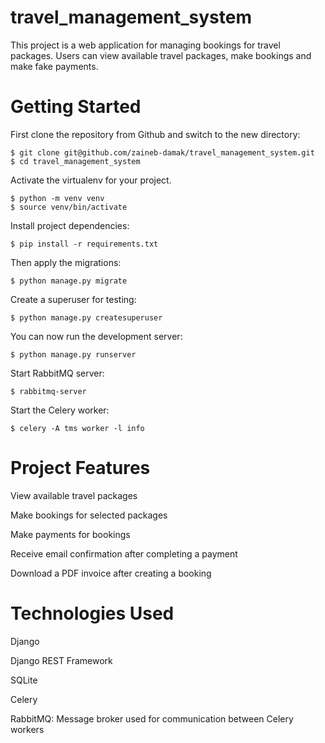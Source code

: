 # travel_management_system

This project is a web application for managing bookings for travel packages. Users can view available travel packages, make bookings and make fake payments.

# Getting Started

First clone the repository from Github and switch to the new directory:

    $ git clone git@github.com/zaineb-damak/travel_management_system.git
    $ cd travel_management_system
    
Activate the virtualenv for your project.

    $ python -m venv venv
    $ source venv/bin/activate
    
Install project dependencies:

    $ pip install -r requirements.txt
    
Then apply the migrations:

    $ python manage.py migrate
    
Create a superuser for testing: 
    
    $ python manage.py createsuperuser

You can now run the development server:

    $ python manage.py runserver

Start RabbitMQ server:

    $ rabbitmq-server

Start the Celery worker:

    $ celery -A tms worker -l info

# Project Features

View available travel packages

Make bookings for selected packages

Make payments for bookings

Receive email confirmation after completing a payment

Download a PDF invoice after creating a booking

# Technologies Used

Django

Django REST Framework

SQLite

Celery

RabbitMQ: Message broker used for communication between Celery workers





